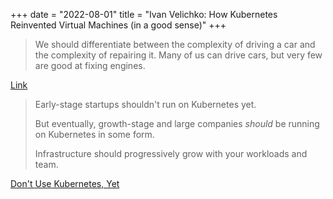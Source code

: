 +++
date = "2022-08-01"
title = "Ivan Velichko: How Kubernetes Reinvented Virtual Machines (in a good sense)"
+++

> We should differentiate between the complexity of driving a car and the complexity of repairing it. Many of us can drive cars, but very few are good at fixing engines.

[Link](https://iximiuz.com/en/posts/kubernetes-vs-virtual-machines/)

> Early-stage startups shouldn't run on Kubernetes yet.
>
> But eventually, growth-stage and large companies *should* be running on Kubernetes in some form.
>
> Infrastructure should progressively grow with your workloads and team.

[Don't Use Kubernetes, Yet](https://matt-rickard.com/dont-use-kubernetes-yet)
